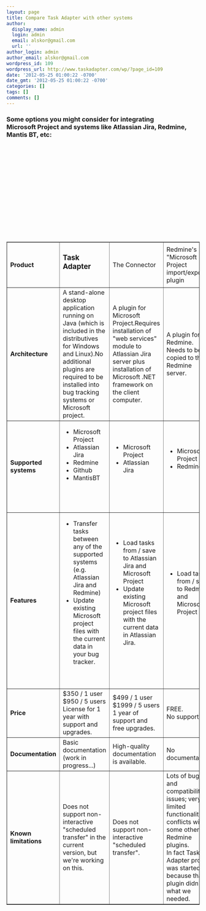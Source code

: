 ```yaml
---
layout: page
title: Compare Task Adapter with other systems
author:
  display_name: admin
  login: admin
  email: alskor@gmail.com
  url: ''
author_login: admin
author_email: alskor@gmail.com
wordpress_id: 109
wordpress_url: http://www.taskadapter.com/wp/?page_id=109
date: '2012-05-25 01:00:22 -0700'
date_gmt: '2012-05-25 01:00:22 -0700'
categories: []
tags: []
comments: []
---
```

<h3>Some options you might consider for integrating<br />
Microsoft Project and systems like Atlassian Jira, Redmine, Mantis BT, etc:</h3></p>
<table border="1" cellspacing="1" cellpadding="8">
<tbody>
<tr>
<td><strong>Product</strong></td></p>
<td>
<h3>Task Adapter</h3><br />
</td></p>
<td>The Connector</td></p>
<td>Redmine's "Microsoft Project import/export" plugin</td><br />
</tr></p>
<tr>
<td><strong>Architecture</strong></td></p>
<td>A stand-alone desktop application running on Java (which is included in the distributives for Windows and Linux).No additional plugins are required to be installed into bug tracking systems or Microsoft project.</td></p>
<td>A plugin for Microsoft Project.Requires installation of "web services" module to Atlassian Jira server plus installation of Microsoft .NET framework on the client computer.</td></p>
<td>A plugin for Redmine. Needs to be copied to the Redmine server.</td><br />
</tr></p>
<tr>
<td><strong>Supported systems</strong></td></p>
<td>
<ul>
<li>Microsoft Project</li>
<li>Atlassian Jira</li>
<li>Redmine</li>
<li>Github</li>
<li>MantisBT</li><br />
</ul><br />
&nbsp;</td></p>
<td>
<ul>
<li>Microsoft Project</li>
<li>Atlassian Jira</li><br />
</ul><br />
</td></p>
<td>
<ul>
<li>Microsoft Project</li>
<li>Redmine</li><br />
</ul><br />
</td><br />
</tr></p>
<tr>
<td><strong>Features</strong></td></p>
<td>
<ul>
<li>Transfer tasks between any of the supported systems (e.g. Atlassian Jira and Redmine)</li>
<li>Update existing Microsoft project files with the current data in your bug tracker.</li><br />
</ul><br />
</td></p>
<td>
<ul>
<li>Load tasks from / save to Atlassian Jira and Microsoft Project</li>
<li>Update existing Microsoft project files with the current data in Atlassian Jira.</li><br />
</ul><br />
</td></p>
<td>
<ul>
<li>Load tasks from / save to Redmine and Microsoft Project</li><br />
</ul><br />
</td><br />
</tr></p>
<tr>
<td><strong>Price</strong></td></p>
<td>$350 / 1 user<br />
$950 / 5 users<br />
License for 1 year with support and upgrades.</td></p>
<td>$499 / 1 user<br />
$1999 / 5 users<br />
1 year of support and free upgrades.</td></p>
<td>FREE.<br />
No support.</td><br />
</tr></p>
<tr>
<td><strong>Documentation</strong></td></p>
<td>Basic documentation (work in progress...)</td></p>
<td>High-quality documentation is available.</td></p>
<td>No documentation.</td><br />
</tr></p>
<tr>
<td><strong>Known limitations</strong></td></p>
<td>Does not support non-interactive "scheduled transfer" in the current version, but we're working on this.</td></p>
<td>Does not support non-interactive "scheduled transfer".</td></p>
<td>Lots of bugs and compatibility issues; very limited functionality; conflicts with some other Redmine plugins.<br />
In fact Task Adapter project was started because that plugin didn't do what we needed.</td><br />
</tr><br />
</tbody><br />
</table><br />
&nbsp;</p>
